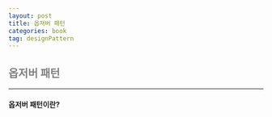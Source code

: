 ```yaml
---
layout: post
title: 옵져버 패턴
categories: book
tag: designPattern
---
```


## <span style="color:gray">옵저버 패턴</span>

---

#### 옵저버 패턴이란?




